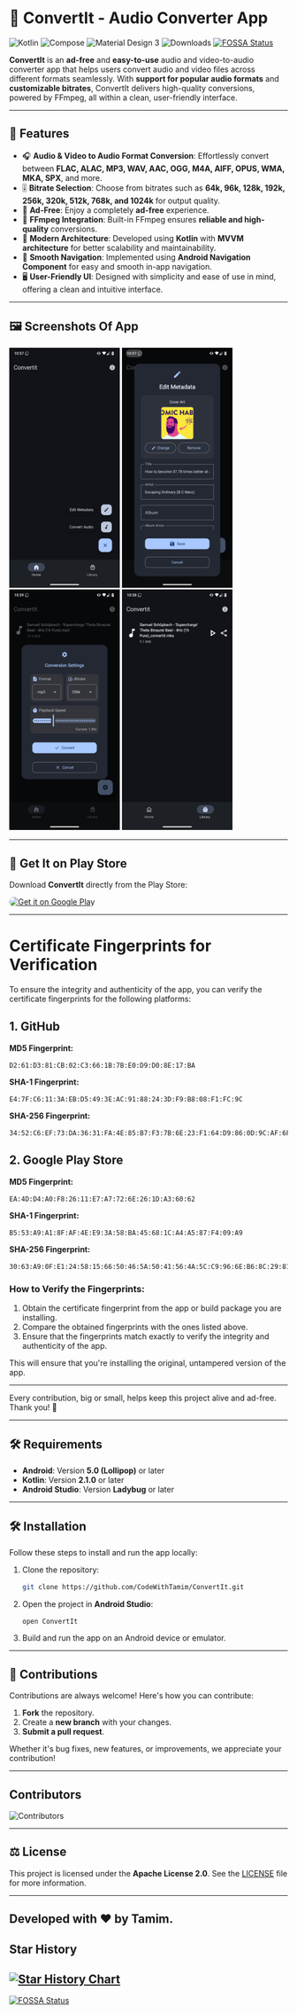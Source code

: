 # 🎵 ConvertIt - Audio Converter App
![Kotlin](https://img.shields.io/badge/Kotlin-7F52FF?style=for-the-badge&logo=kotlin&logoColor=white)
![Compose](https://img.shields.io/badge/Jetpack_Compose-343434?style=for-the-badge&logo=jetpack-compose)
![Material Design 3](https://img.shields.io/badge/Material%203-4285F4?style=for-the-badge&logo=material-design&logoColor=white)
![Downloads](https://img.shields.io/github/downloads/TheByteArray/ConvertIt/total?style=for-the-badge&logo=download)
[![FOSSA Status](https://app.fossa.com/api/projects/git%2Bgithub.com%2FCodeWithTamim%2FConvertit.svg?type=shield)](https://app.fossa.com/projects/git%2Bgithub.com%2FCodeWithTamim%2FConvertit?ref=badge_shield)

**ConvertIt** is an **ad-free** and **easy-to-use** audio and video-to-audio converter app that helps users convert audio and video files across different formats seamlessly. With **support for popular audio formats** and **customizable bitrates**, ConvertIt delivers high-quality conversions, powered by FFmpeg, all within a clean, user-friendly interface.

---

## 🚀 Features

- 🎧 **Audio & Video to Audio Format Conversion**: Effortlessly convert between **FLAC, ALAC, MP3, WAV, AAC, OGG, M4A, AIFF, OPUS, WMA, MKA, SPX**, and more.
- 🎚️ **Bitrate Selection**: Choose from bitrates such as **64k, 96k, 128k, 192k, 256k, 320k, 512k, 768k, and 1024k** for output quality.
- 📱 **Ad-Free**: Enjoy a completely **ad-free** experience.
- 🔧 **FFmpeg Integration**: Built-in FFmpeg ensures **reliable and high-quality** conversions.
- 📐 **Modern Architecture**: Developed using **Kotlin** with **MVVM architecture** for better scalability and maintainability.
- 🧭 **Smooth Navigation**: Implemented using **Android Navigation Component** for easy and smooth in-app navigation.
- 🖥️ **User-Friendly UI**: Designed with simplicity and ease of use in mind, offering a clean and intuitive interface.

---

## 🖼️ Screenshots Of App

<p align="left">
  <img src="images/image1.png" alt="Screenshot 1" width="200"/>
  <img src="images/image2.png" alt="Screenshot 2" width="200"/>
  <img src="images/image3.png" alt="Screenshot 3" width="200"/>
  <img src="images/image4.png" alt="Screenshot 3" width="200"/>
</p>

---

## 📱 Get It on Play Store

Download **ConvertIt** directly from the Play Store:

<p align="left">
  <a href="https://play.google.com/store/apps/details?id=com.nasahacker.convertit" target="_blank">
    <img alt="Get it on Google Play" style="border-radius:10px" src="https://img.shields.io/badge/Get%20it%20on-Google%20Play-4285F4?style=for-the-badge&logo=google-play&logoColor=white" width="200"/>
  </a>
</p>

---

# Certificate Fingerprints for Verification

To ensure the integrity and authenticity of the app, you can verify the certificate fingerprints for the following platforms:

## 1. GitHub

**MD5 Fingerprint:**

```
D2:61:D3:81:CB:02:C3:66:1B:7B:E0:D9:D0:8E:17:BA

```
**SHA-1 Fingerprint:**

```
E4:7F:C6:11:3A:EB:D5:49:3E:AC:91:88:24:3D:F9:B8:08:F1:FC:9C

```
**SHA-256 Fingerprint:**

```
34:52:C6:EF:73:DA:36:31:FA:4E:85:B7:F3:7B:6E:23:F1:64:D9:86:0D:9C:AF:6F:F1:BB:95:DC:89:D3:CF:D4

```
## 2. Google Play Store

**MD5 Fingerprint:**

```
EA:4D:D4:A0:F8:26:11:E7:A7:72:6E:26:1D:A3:60:62

```
**SHA-1 Fingerprint:**

```
B5:53:A9:A1:8F:AF:4E:E9:3A:58:BA:45:68:1C:A4:A5:87:F4:09:A9
```
**SHA-256 Fingerprint:**
```
30:63:A9:0F:E1:24:58:15:66:50:46:5A:50:41:56:4A:5C:C9:96:6E:B6:8C:29:81:E0:FC:39:B6:A4:62:ED:41
```

### How to Verify the Fingerprints:
1. Obtain the certificate fingerprint from the app or build package you are installing.
2. Compare the obtained fingerprints with the ones listed above.
3. Ensure that the fingerprints match exactly to verify the integrity and authenticity of the app.

This will ensure that you're installing the original, untampered version of the app.


---


Every contribution, big or small, helps keep this project alive and ad-free. Thank you! 💖

---

## 🛠️ Requirements

- **Android**: Version **5.0 (Lollipop)** or later
- **Kotlin**: Version **2.1.0** or later
- **Android Studio**: Version **Ladybug** or later

---

## 🛠️ Installation

Follow these steps to install and run the app locally:

1. Clone the repository:
    ```bash
    git clone https://github.com/CodeWithTamim/ConvertIt.git
    ```

2. Open the project in **Android Studio**:
    ```bash
    open ConvertIt
    ```

3. Build and run the app on an Android device or emulator.

---

## 🤝 Contributions

Contributions are always welcome! Here's how you can contribute:

1. **Fork** the repository.
2. Create a **new branch** with your changes.
3. **Submit a pull request**.

Whether it's bug fixes, new features, or improvements, we appreciate your contribution!

---
## Contributors

![Contributors](https://contributors-img.web.app/image?repo=CodeWithTamim/ConvertIt)

---

## ⚖️ License

This project is licensed under the **Apache License 2.0**. See the [LICENSE](LICENSE) file for more information.

---

Developed with ❤️ by **Tamim**.
---
## Star History

[![Star History Chart](https://api.star-history.com/svg?repos=codewithtamim/convertit&type=Date)](https://www.star-history.com/#codewithtamim/convertit&Date)
---

[![FOSSA Status](https://app.fossa.com/api/projects/git%2Bgithub.com%2FCodeWithTamim%2FConvertit.svg?type=large)](https://app.fossa.com/projects/git%2Bgithub.com%2FCodeWithTamim%2FConvertit?ref=badge_large)
